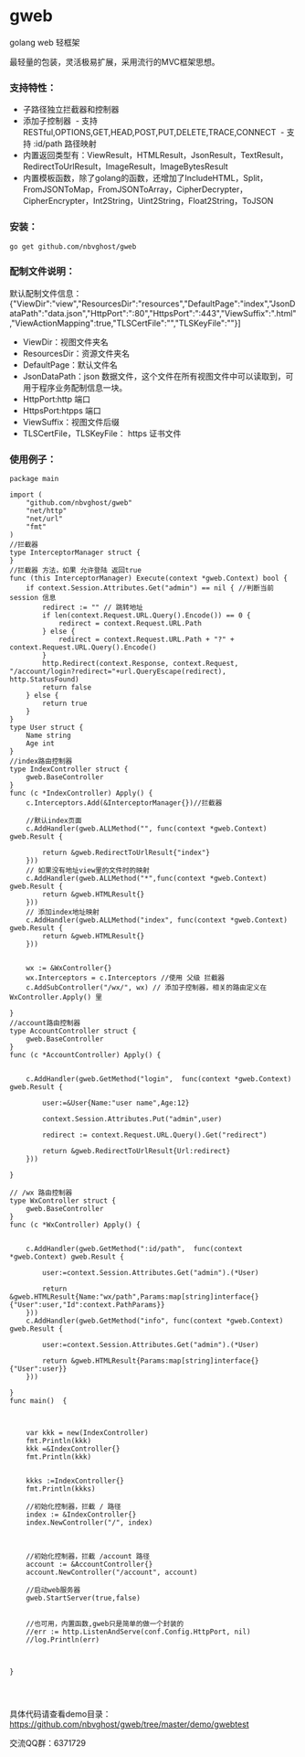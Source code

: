 # gweb
golang web 轻框架

最轻量的包装，灵活极易扩展，采用流行的MVC框架思想。

### 支持特性：
  - 子路径独立拦截器和控制器
  - 添加子控制器
  - 支持RESTful,OPTIONS,GET,HEAD,POST,PUT,DELETE,TRACE,CONNECT
  - 支持 :id/path 路径映射
  - 内置返回类型有：ViewResult，HTMLResult，JsonResult，TextResult，RedirectToUrlResult，ImageResult，ImageBytesResult
  - 内置模板函数，除了golang的函数，还增加了IncludeHTML，Split，FromJSONToMap，FromJSONToArray，CipherDecrypter，CipherEncrypter，Int2String，Uint2String，Float2String，ToJSON

### 安装：

```sh
go get github.com/nbvghost/gweb
```

### 配制文件说明：
默认配制文件信息：
{"ViewDir":"view","ResourcesDir":"resources","DefaultPage":"index","JsonDataPath":"data.json","HttpPort":":80","HttpsPort":":443","ViewSuffix":".html","ViewActionMapping":true,"TLSCertFile":"","TLSKeyFile":""}]
  - ViewDir：视图文件夹名
  - ResourcesDir：资源文件夹名
  - DefaultPage：默认文件名
  - JsonDataPath：json 数据文件，这个文件在所有视图文件中可以读取到，可用于程序业务配制信息一块。
  - HttpPort:http 端口
  - HttpsPort:htpps 端口
  - ViewSuffix：视图文件后缀
  - TLSCertFile，TLSKeyFile： https 证书文件

### 使用例子：
```golang
package main

import (
	"github.com/nbvghost/gweb"
	"net/http"
	"net/url"
	"fmt"
)
//拦截器
type InterceptorManager struct {
}
//拦截器 方法，如果 允许登陆 返回true
func (this InterceptorManager) Execute(context *gweb.Context) bool {
	if context.Session.Attributes.Get("admin") == nil { //判断当前 session 信息
		redirect := "" // 跳转地址
		if len(context.Request.URL.Query().Encode()) == 0 {
			redirect = context.Request.URL.Path
		} else {
			redirect = context.Request.URL.Path + "?" + context.Request.URL.Query().Encode()
		}
		http.Redirect(context.Response, context.Request, "/account/login?redirect="+url.QueryEscape(redirect), http.StatusFound)
		return false
	} else {
		return true
	}
}
type User struct {
	Name string
	Age int
}
//index路由控制器
type IndexController struct {
	gweb.BaseController
}
func (c *IndexController) Apply() {
	c.Interceptors.Add(&InterceptorManager{})//拦截器

	//默认index页面
	c.AddHandler(gweb.ALLMethod("", func(context *gweb.Context) gweb.Result {

		return &gweb.RedirectToUrlResult{"index"}
	}))
	// 如果没有地址view里的文件时的映射
	c.AddHandler(gweb.ALLMethod("*",func(context *gweb.Context) gweb.Result {
		return &gweb.HTMLResult{}
	}))
	// 添加index地址映射
	c.AddHandler(gweb.ALLMethod("index", func(context *gweb.Context) gweb.Result {
		return &gweb.HTMLResult{}
	}))


	wx := &WxController{}
	wx.Interceptors = c.Interceptors //使用 父级 拦截器
	c.AddSubController("/wx/", wx) // 添加子控制器，相关的路由定义在 WxController.Apply() 里

}
//account路由控制器
type AccountController struct {
	gweb.BaseController
}
func (c *AccountController) Apply() {


	c.AddHandler(gweb.GetMethod("login",  func(context *gweb.Context) gweb.Result {

		user:=&User{Name:"user name",Age:12}

		context.Session.Attributes.Put("admin",user)

		redirect := context.Request.URL.Query().Get("redirect")

		return &gweb.RedirectToUrlResult{Url:redirect}
	}))

}

// /wx 路由控制器
type WxController struct {
	gweb.BaseController
}
func (c *WxController) Apply() {


	c.AddHandler(gweb.GetMethod(":id/path",  func(context *gweb.Context) gweb.Result {

		user:=context.Session.Attributes.Get("admin").(*User)

		return &gweb.HTMLResult{Name:"wx/path",Params:map[string]interface{}{"User":user,"Id":context.PathParams}}
	}))
	c.AddHandler(gweb.GetMethod("info", func(context *gweb.Context) gweb.Result {

		user:=context.Session.Attributes.Get("admin").(*User)

		return &gweb.HTMLResult{Params:map[string]interface{}{"User":user}}
	}))

}
func main()  {



	var kkk = new(IndexController)
	fmt.Println(kkk)
	kkk =&IndexController{}
	fmt.Println(kkk)


	kkks :=IndexController{}
	fmt.Println(kkks)

	//初始化控制器，拦截 / 路径
	index := &IndexController{}
	index.NewController("/", index)



	//初始化控制器，拦截 /account 路径
	account := &AccountController{}
	account.NewController("/account", account)

	//启动web服务器
	gweb.StartServer(true,false)


	//也可用，内置函数,gweb只是简单的做一个封装的
	//err := http.ListenAndServe(conf.Config.HttpPort, nil)
	//log.Println(err)



}




```
具体代码请查看demo目录：https://github.com/nbvghost/gweb/tree/master/demo/gwebtest

交流QQ群：6371729
